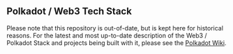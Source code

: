 ## Polkadot / Web3 Tech Stack

Please note that this repository is out-of-date, but is kept here for historical reasons. For the latest and most up-to-date description of the Web3 / Polkadot Stack and projects being built with it, please see the [Polkadot Wiki](https://wiki.polkadot.network/).

